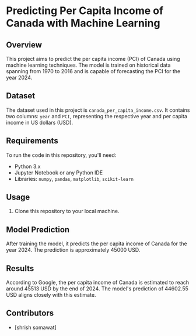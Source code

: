 # Predicting Per Capita Income of Canada with Machine Learning

## Overview
This project aims to predict the per capita income (PCI) of Canada using machine learning techniques. The model is trained on historical data spanning from 1970 to 2016 and is capable of forecasting the PCI for the year 2024.

## Dataset
The dataset used in this project is `canada_per_capita_income.csv`. It contains two columns: `year` and `PCI`, representing the respective year and per capita income in US dollars (USD).

## Requirements
To run the code in this repository, you'll need:
- Python 3.x
- Jupyter Notebook or any Python IDE
- Libraries: `numpy`, `pandas`, `matplotlib`, `scikit-learn`

## Usage
1. Clone this repository to your local machine.

## Model Prediction
After training the model, it predicts the per capita income of Canada for the year 2024. The prediction is approximately 45000 USD.

## Results
According to Google, the per capita income of Canada is estimated to reach around 45513 USD by the end of 2024. The model's prediction of 44602.55 USD aligns closely with this estimate.

## Contributors
- [shrish somawat]


